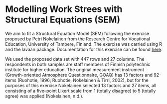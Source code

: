 # Modelling Work Strees with Structural Equations (SEM)

We aim to fit a Structural Equation Model (SEM) following the exercise proposed by Petri Nokelainen from the Research Centre for Vocational Education, University of Tampere, Finland. The exercise was carried using R and the lavaan package. Documentation for this exercise can be found [here](https://www.scribd.com/document/222003310/Sem-Exercise-v2-5). 

We used the proposed data set with 447 rows and 27 columns. The respondents in both samples are staff members of Finnish polytechnic institute for higher education. The original measurement instrument (Growth-oriented Atmosphere Questionnaire, GOAQ) has 13 factors and 92-items (Ruohotie, 1996; Ruohotie, Nokelainen & Tirri, 2002), but for the purposes of this exercise Nokelainen selected 13 factors and 27 items, all consisting of a five–point Likert scale from 1 (totally disagree) to 5 (totally agree) was applied (Nokelainen, n.d.).
